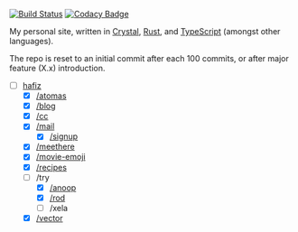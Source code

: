 [![Build Status](https://travis-ci.org/ayazhafiz/crystal-ah.svg?branch=master)](https://travis-ci.org/ayazhafiz/crystal-ah)
[![Codacy Badge](https://api.codacy.com/project/badge/Grade/87cb11d1771047d59063940b71ea3e3d)](https://www.codacy.com/app/ayazhafiz/crystal-ah?utm_source=github.com&utm_medium=referral&utm_content=ayazhafiz/crystal-ah&utm_campaign=badger)

My personal site, written in [Crystal](https://crystal-lang.org),
[Rust](https://rust-lang.org), and [TypeScript](https://www.typescriptlang.org)
(amongst other languages).

The repo is reset to an initial commit after each 100 commits, or after major
feature (X.x) introduction.

- [ ] [hafiz](https://ayazhafiz.com)
  - [x] [/atomas](https://ayazhafiz.github.io/atomas)
  - [x] [/blog](https://cc.ayazhafiz.com)
  - [x] [/cc](https://cc.ayazhafiz.com)
  - [x] [/mail](https://ayazhafiz.com/mail)
    - [x] [/signup](https://ayazhafiz.com/mail/signup)
  - [x] [/meethere](https://meethere.js.org)
  - [x] [/movie-emoji](https://ayazhafiz.github.io/movie-emoji)
  - [x] [/recipes](https://ayazhafiz.com/recipes)
  - [ ] /try
    - [x] [/anoop](https://ayazhafiz.com/try/anoop)
    - [x] [/rod](https://ayazhafiz.com/try/rod)
    - [ ] /xela
  - [x] [/vector](https://ayazhafiz.com/vector)
